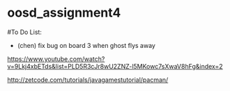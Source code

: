 # oosd_assignment4

#To Do List:

- (chen) fix bug on board 3 when ghost flys away


https://www.youtube.com/watch?v=9Lkj4xbETds&list=PLD5R3cJr8wU2ZNZ-l5MKowc7sXwaV8hFg&index=2


http://zetcode.com/tutorials/javagamestutorial/pacman/
